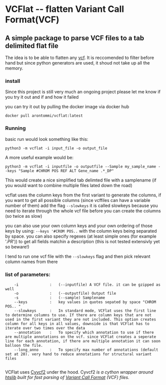 VCFlat -- flatten Variant Call Format(VCF)
======

## A simple package to parse VCF files to a tab delimited flat file

The idea is to be able to flatten any [vcf](https://samtools.github.io/hts-specs/VCFv4.2.pdf).
It is reccomended to filter before hand but since python generators are used,
it shoud not take up all the memory.

### install
 
Since this project is still very much an ongoing project 
please let me know if you try it out and if and how it failed

you can try it out by pulling the docker image via docker hub

` docker pull arontommi/vcflat:latest
`

### Running 
basic run would look something like this:

`python3 -m vcflat -i input_file -o output_file
`

A more useful example would be:

`python3 -m vcflat -i inputfile -o outputfile --Sample my_sample_name --keys "Sample #CHROM POS REF ALT Gene_name .*_DP"`

This would create a nice simplified tab delimted file with a samplename (if you would want to combine multiple files lated down the road) 


vcflat uses the column keys from the first variant to generate the columns, if you want to get all possible columns
(since vcffiles can have a variable number of them) add the flag `--slowkeys` it is called slowkeys because you need to
iterate through the whole vcf file before you can create the columns (so twice as slow)

you can also use your own column keys and your own ordering of those keys by using:
`--keys '#CROM POS..` with the column keys being separated by space. you can also specify regexes (at least simple ones (for example '.*_PR_*')) 
to get all fields matchin a description (this is not tested extensivly yet so beware!)

I tend to run one vcf file with the `--slowkeys` flag and then pick relevant column names from there

### list of parameters:
```
    -i              :   (--inputfile) A VCF file. it can be gzipped as well
    -o              :   (--outputfile) Output file 
    -s              :   (--sample) Samplename
    --keys          :   key values in quotes sepated by space "CHROM POS.. "
    --slowkeys      :   In standard mode, VCFlat uses the first line to determine columns to use. If there are column keys that are not used in the first variant they are not included. This option creates column for all keys in all values, downside is that VCFlat has to iterate over two times over the data
    --annotation    :   To specify which annotation to use if there are multiple annotations on the vcf. since VCFlat creates a seperate line for each annotation, if there are multiple annotation it can soon balloon the file.
    --long_anno     :   To specify max number of annotations (default set at 20). very hand to reduce annotations for structural variant files
    
```

VCFlat uses [Cyvcf2](https://github.com/brentp/cyvcf2) under the hood. Cyvcf2 *is a cython wrapper around [htslib](https://github.com/samtools/htslib)
 built for fast parsing of [Variant Call Format](https://en.m.wikipedia.org/wiki/Variant_Call_Format) (VCF) files.*
